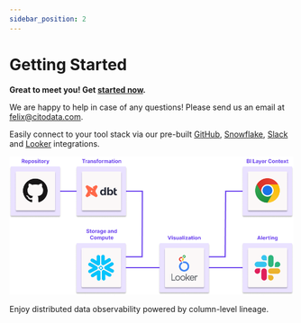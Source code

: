 ```yaml
---
sidebar_position: 2
---
```


# Getting Started

**Great to meet you! Get [started now](https://citodata.com/pricing).**

We are happy to help in case of any questions! Please send us an email at felix@citodata.com.

Easily connect to your tool stack via our pre-built [GitHub](../connections/github), [Snowflake](../connections/snowflake), [Slack](../connections/slack) and [Looker](../connections/looker) integrations.

![Cito Data Integrations](./img/integrations.png)

Enjoy distributed data observability powered by column-level lineage.
